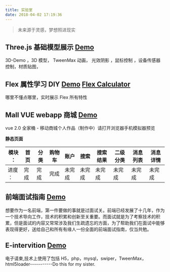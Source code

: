 ```yaml
---
title: 实验室
date: 2018-04-02 17:19:36
---
```


> 未来源于灵感，梦想照进现实

## Three.js 基础模型展示 [Demo](/demo/3d)

3D-Demo ，3D 模型， TweenMax 动画， 光效阴影 ，鼠标控制 ，设备传感器控制，材质贴图，

## Flex 属性学习 DIY [Demo](/demo/iFlex) [Flex Calculator](/demo/awesome/#/flex)

哪里不懂点哪里，实时展示 Flex 所有特性

## Mall VUE webapp 商城 [Demo](http://imall.peichenhu.cn)

vue 2.0 全家桶 - 移动商城个人作品（制作中）请打开浏览器手机模拟器预览

**静态页面**

| 模块 ： | 首页 | 分类 | 购物车 | 账户   | 搜索   | 搜索结果 | 二级分类 | 消息列表 | 消息详情 |
| ------- | ---- | ---- | ------ | ------ | ------ | -------- | -------- | -------- | -------- |
| 进度 ： | 完成 | 完成 | 完成   | 未完成 | 未完成 | 未完成   | 未完成   | 未完成   | 未完成   |

## 前端面试指南 [Demo](http://fe.peichenhu.cn)

想要作为一名前端，第一件要做的事就是过面试关。前端已经发展了十几年，作为一个技术导向工作，技术的积累和创新至关重要。而面试就是为了考察技术的积累，但是面试的内容又常常涉及我们生疏遗忘的方面，为了帮助我们在面试中能够表现得更好，送给自己和所有有缘人一份全面的前端面试指南，仅当共勉。

## E-intervition [Demo](http://peichenhu.gitee.io/electronic-invitations/)

电子请柬,技术上使用了包括 H5，php，mysql，swiper，TweenMax，html5loader-----------Do this for my sister.
